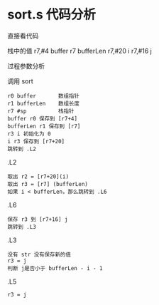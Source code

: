 # sort.s 代码分析

直接看代码

栈中的值
r7,#4   buffer
r7      bufferLen
r7,#20  i
r7,#16  j

过程参数分析

调用 sort
```
r0 buffer       数组指针
r1 bufferLen    数组长度
r7 #sp          栈指针
buffer r0 保存到 [r7+4]
bufferLen r1 保存到 [r7]
r3 i 初始化为 0
i r3 保存到 [r7+20]
跳转到 .L2
```

.L2
```
取出 r2 = [r7+20](i)
取出 r3 = [r7] (bufferLen)
如果 i < bufferLen，那么跳转到 .L6
```

.L6
```
保存 r3 到 [r7+16] j
跳转到 .L3
```

.L3
```
没有 str 没有保存新的值
r3 = j
判断 j是否小于 bufferLen - i - 1

```

.L5
```
r3 = j


```
